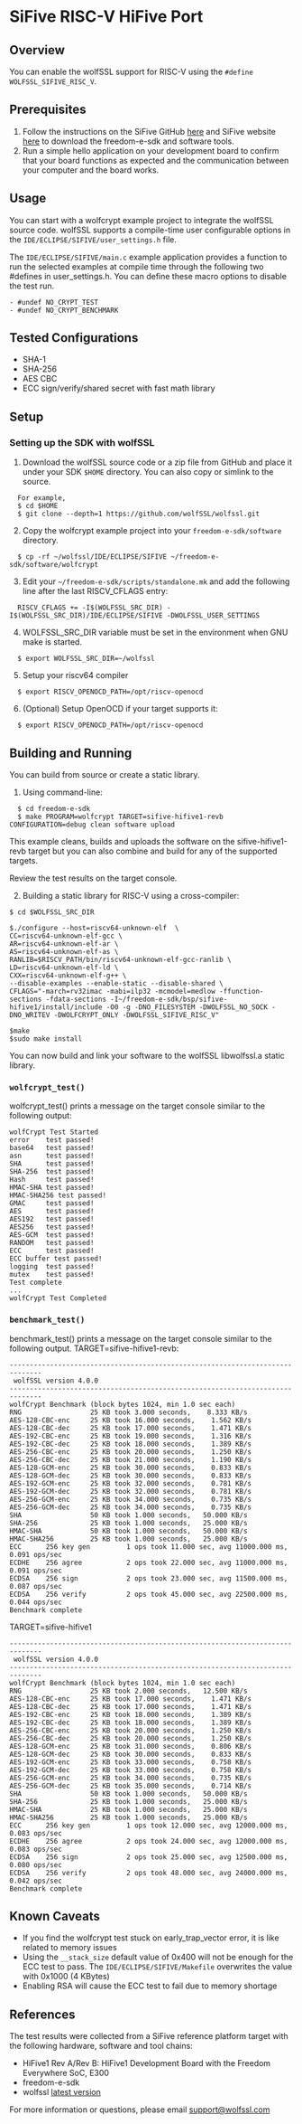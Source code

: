 # SiFive RISC-V HiFive Port
## Overview
You can enable the wolfSSL support for RISC-V using the `#define WOLFSSL_SIFIVE_RISC_V`.

## Prerequisites
1. Follow the instructions on the SiFive GitHub [here](https://github.com/sifive/freedom-e-sdk) and SiFive website [here](https://www.sifive.com/) to download the freedom-e-sdk and software tools.
3. Run a simple hello application on your development board to confirm that your board functions as expected and the communication between your computer and the board works.

## Usage
You can start with a wolfcrypt example project to integrate the wolfSSL source code.
wolfSSL supports a compile-time user configurable options in the `IDE/ECLIPSE/SIFIVE/user_settings.h` file.

The `IDE/ECLIPSE/SIFIVE/main.c` example application provides a function to run the selected examples at compile time through the following two #defines in user_settings.h. You can define these macro options to disable the test run.
```
- #undef NO_CRYPT_TEST
- #undef NO_CRYPT_BENCHMARK
```
## Tested Configurations
- SHA-1
- SHA-256
- AES CBC
- ECC sign/verify/shared secret with fast math library

## Setup
### Setting up the SDK with wolfSSL
1. Download the wolfSSL source code or a zip file from GitHub and place it under your SDK `$HOME` directory. You can also copy or simlink to the source.
```
  For example,
  $ cd $HOME
  $ git clone --depth=1 https://github.com/wolfSSL/wolfssl.git

```
2. Copy the wolfcrypt example project into your `freedom-e-sdk/software` directory.

```
  $ cp -rf ~/wolfssl/IDE/ECLIPSE/SIFIVE ~/freedom-e-sdk/software/wolfcrypt
```

3. Edit your `~/freedom-e-sdk/scripts/standalone.mk` and add the following line after the last RISCV_CFLAGS entry:

```
  RISCV_CFLAGS += -I$(WOLFSSL_SRC_DIR) -I$(WOLFSSL_SRC_DIR)/IDE/ECLIPSE/SIFIVE -DWOLFSSL_USER_SETTINGS
```

4. WOLFSSL_SRC_DIR variable must be set in the environment when GNU make is started.

```
  $ export WOLFSSL_SRC_DIR=~/wolfssl
```

5. Setup your riscv64 compiler 

```
  $ export RISCV_OPENOCD_PATH=/opt/riscv-openocd
```
6. (Optional) Setup OpenOCD if your target supports it:

```
  $ export RISCV_OPENOCD_PATH=/opt/riscv-openocd
```
## Building and Running

You can build from source or create a static library.

1. Using command-line:

```
  $ cd freedom-e-sdk
  $ make PROGRAM=wolfcrypt TARGET=sifive-hifive1-revb CONFIGURATION=debug clean software upload
```
This example cleans, builds and uploads the software on the sifive-hifive1-revb target but you can also combine and build for any of the supported targets. 

Review the test results on the target console.

2. Building a static library for RISC-V using a cross-compiler:

```
$ cd $WOLFSSL_SRC_DIR

$./configure --host=riscv64-unknown-elf  \
CC=riscv64-unknown-elf-gcc \
AR=riscv64-unknown-elf-ar \
AS=riscv64-unknown-elf-as \
RANLIB=$RISCV_PATH/bin/riscv64-unknown-elf-gcc-ranlib \
LD=riscv64-unknown-elf-ld \
CXX=riscv64-unknown-elf-g++ \
--disable-examples --enable-static --disable-shared \
CFLAGS="-march=rv32imac -mabi=ilp32 -mcmodel=medlow -ffunction-sections -fdata-sections -I~/freedom-e-sdk/bsp/sifive-hifive1/install/include -O0 -g -DNO_FILESYSTEM -DWOLFSSL_NO_SOCK -DNO_WRITEV -DWOLFCRYPT_ONLY -DWOLFSSL_SIFIVE_RISC_V"

$make
$sudo make install
```
You can now build and link your software to the wolfSSL libwolfssl.a static library.

### `wolfcrypt_test()`
wolfcrypt_test() prints a message on the target console similar to the following output:
```
wolfCrypt Test Started
error    test passed!
base64   test passed!
asn      test passed!
SHA      test passed!
SHA-256  test passed!
Hash     test passed!
HMAC-SHA test passed!
HMAC-SHA256 test passed!
GMAC     test passed!
AES      test passed!
AES192   test passed!
AES256   test passed!
AES-GCM  test passed!
RANDOM   test passed!
ECC      test passed!
ECC buffer test passed!
logging  test passed!
mutex    test passed!
Test complete
...
wolfCrypt Test Completed
```
### `benchmark_test()`
benchmark_test() prints a message on the target console similar to the following output.
TARGET=sifive-hifive1-revb:
```
------------------------------------------------------------------------------
 wolfSSL version 4.0.0
------------------------------------------------------------------------------
wolfCrypt Benchmark (block bytes 1024, min 1.0 sec each)
RNG                 25 KB took 3.000 seconds,    8.333 KB/s
AES-128-CBC-enc     25 KB took 16.000 seconds,    1.562 KB/s
AES-128-CBC-dec     25 KB took 17.000 seconds,    1.471 KB/s
AES-192-CBC-enc     25 KB took 19.000 seconds,    1.316 KB/s
AES-192-CBC-dec     25 KB took 18.000 seconds,    1.389 KB/s
AES-256-CBC-enc     25 KB took 20.000 seconds,    1.250 KB/s
AES-256-CBC-dec     25 KB took 21.000 seconds,    1.190 KB/s
AES-128-GCM-enc     25 KB took 30.000 seconds,    0.833 KB/s
AES-128-GCM-dec     25 KB took 30.000 seconds,    0.833 KB/s
AES-192-GCM-enc     25 KB took 32.000 seconds,    0.781 KB/s
AES-192-GCM-dec     25 KB took 32.000 seconds,    0.781 KB/s
AES-256-GCM-enc     25 KB took 34.000 seconds,    0.735 KB/s
AES-256-GCM-dec     25 KB took 34.000 seconds,    0.735 KB/s
SHA                 50 KB took 1.000 seconds,   50.000 KB/s
SHA-256             25 KB took 1.000 seconds,   25.000 KB/s
HMAC-SHA            50 KB took 1.000 seconds,   50.000 KB/s
HMAC-SHA256         25 KB took 1.000 seconds,   25.000 KB/s
ECC      256 key gen         1 ops took 11.000 sec, avg 11000.000 ms, 0.091 ops/sec
ECDHE    256 agree           2 ops took 22.000 sec, avg 11000.000 ms, 0.091 ops/sec
ECDSA    256 sign            2 ops took 23.000 sec, avg 11500.000 ms, 0.087 ops/sec
ECDSA    256 verify          2 ops took 45.000 sec, avg 22500.000 ms, 0.044 ops/sec
Benchmark complete
```
TARGET=sifive-hifive1
```
------------------------------------------------------------------------------
 wolfSSL version 4.0.0
------------------------------------------------------------------------------
wolfCrypt Benchmark (block bytes 1024, min 1.0 sec each)
RNG                 25 KB took 2.000 seconds,   12.500 KB/s
AES-128-CBC-enc     25 KB took 17.000 seconds,    1.471 KB/s
AES-128-CBC-dec     25 KB took 17.000 seconds,    1.471 KB/s
AES-192-CBC-enc     25 KB took 18.000 seconds,    1.389 KB/s
AES-192-CBC-dec     25 KB took 18.000 seconds,    1.389 KB/s
AES-256-CBC-enc     25 KB took 20.000 seconds,    1.250 KB/s
AES-256-CBC-dec     25 KB took 20.000 seconds,    1.250 KB/s
AES-128-GCM-enc     25 KB took 31.000 seconds,    0.806 KB/s
AES-128-GCM-dec     25 KB took 30.000 seconds,    0.833 KB/s
AES-192-GCM-enc     25 KB took 33.000 seconds,    0.758 KB/s
AES-192-GCM-dec     25 KB took 33.000 seconds,    0.758 KB/s
AES-256-GCM-enc     25 KB took 34.000 seconds,    0.735 KB/s
AES-256-GCM-dec     25 KB took 35.000 seconds,    0.714 KB/s
SHA                 50 KB took 1.000 seconds,   50.000 KB/s
SHA-256             25 KB took 1.000 seconds,   25.000 KB/s
HMAC-SHA            25 KB took 1.000 seconds,   25.000 KB/s
HMAC-SHA256         25 KB took 1.000 seconds,   25.000 KB/s
ECC      256 key gen         1 ops took 12.000 sec, avg 12000.000 ms, 0.083 ops/sec
ECDHE    256 agree           2 ops took 24.000 sec, avg 12000.000 ms, 0.083 ops/sec
ECDSA    256 sign            2 ops took 25.000 sec, avg 12500.000 ms, 0.080 ops/sec
ECDSA    256 verify          2 ops took 48.000 sec, avg 24000.000 ms, 0.042 ops/sec
Benchmark complete
```
## Known Caveats
- If you find the wolfcrypt test stuck on early_trap_vector error, it is like related to memory issues
- Using the `__stack_size` default value of 0x400 will not be enough for the ECC test to pass.
The `IDE/ECLIPSE/SIFIVE/Makefile` overwrites the value with 0x1000 (4 KBytes)
- Enabling RSA will cause the ECC test to fail due to memory shortage

## References
The test results were collected from a SiFive reference platform target with the following hardware, software and tool chains:
- HiFive1 Rev A/Rev B: HiFive1 Development Board with the Freedom Everywhere SoC, E300
- freedom-e-sdk
- wolfssl [latest version](https://github.com/wolfSSL/wolfssl)

For more information or questions, please email [support@wolfssl.com](mailto:support@wolfssl.com)

